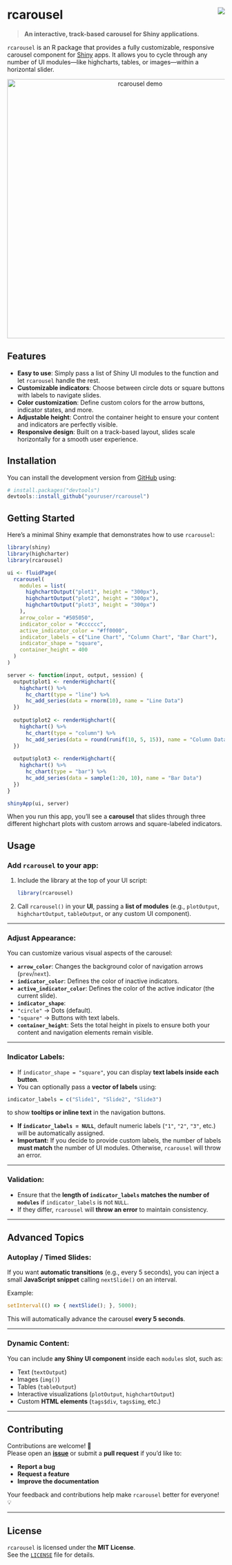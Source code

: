 # rcarousel <img src="https://img.shields.io/badge/version-0.1.0-blue.svg" align="right" />

> **An interactive, track-based carousel for Shiny applications**.

`rcarousel` is an R package that provides a fully customizable, responsive carousel component for [Shiny](https://shiny.rstudio.com) apps. It allows you to cycle through any number of UI modules—like highcharts, tables, or images—within a horizontal slider. 

<div align="center">
  <!-- Replace this with an actual screenshot or GIF of your carousel in action -->
  <img src="docs/images/carousel_demo.png" alt="rcarousel demo" width="600">
</div>

## Features

- **Easy to use**: Simply pass a list of Shiny UI modules to the function and let `rcarousel` handle the rest.
- **Customizable indicators**: Choose between circle dots or square buttons with labels to navigate slides.
- **Color customization**: Define custom colors for the arrow buttons, indicator states, and more.
- **Adjustable height**: Control the container height to ensure your content and indicators are perfectly visible.
- **Responsive design**: Built on a track-based layout, slides scale horizontally for a smooth user experience.

## Installation

You can install the development version from [GitHub](https://github.com/youruser/rcarousel) using:

```r
# install.packages("devtools")
devtools::install_github("youruser/rcarousel")
```

## Getting Started

Here’s a minimal Shiny example that demonstrates how to use `rcarousel`:

```r
library(shiny)
library(highcharter)
library(rcarousel)

ui <- fluidPage(
  rcarousel(
    modules = list(
      highchartOutput("plot1", height = "300px"),
      highchartOutput("plot2", height = "300px"),
      highchartOutput("plot3", height = "300px")
    ),
    arrow_color = "#505050",
    indicator_color = "#cccccc",
    active_indicator_color = "#ff0000",
    indicator_labels = c("Line Chart", "Column Chart", "Bar Chart"),
    indicator_shape = "square",
    container_height = 400
  )
)

server <- function(input, output, session) {
  output$plot1 <- renderHighchart({
    highchart() %>%
      hc_chart(type = "line") %>%
      hc_add_series(data = rnorm(10), name = "Line Data")
  })
  
  output$plot2 <- renderHighchart({
    highchart() %>%
      hc_chart(type = "column") %>%
      hc_add_series(data = round(runif(10, 5, 15)), name = "Column Data")
  })
  
  output$plot3 <- renderHighchart({
    highchart() %>%
      hc_chart(type = "bar") %>%
      hc_add_series(data = sample(1:20, 10), name = "Bar Data")
  })
}

shinyApp(ui, server)

```

When you run this app, you’ll see a **carousel** that slides through three different highchart plots with custom arrows and square-labeled indicators.

## Usage

### Add `rcarousel` to your app:

1. Include the library at the top of your UI script:
   ```r
   library(rcarousel)
   ```
2. Call `rcarousel()` in your **UI**, passing a **list of modules** (e.g., `plotOutput`, `highchartOutput`, `tableOutput`, or any custom UI component).

---

### Adjust Appearance:

You can customize various visual aspects of the carousel:

- **`arrow_color`**: Changes the background color of navigation arrows (`prev`/`next`).
- **`indicator_color`**: Defines the color of inactive indicators.
- **`active_indicator_color`**: Defines the color of the active indicator (the current slide).
- **`indicator_shape`**:  
- `"circle"` → Dots (default).
- `"square"` → Buttons with text labels.
- **`container_height`**: Sets the total height in pixels to ensure both your content and navigation elements remain visible.

---

### Indicator Labels:

- If `indicator_shape = "square"`, you can display **text labels inside each button**.
- You can optionally pass a **vector of labels** using:

```r
indicator_labels = c("Slide1", "Slide2", "Slide3")
```
to show **tooltips or inline text** in the navigation buttons.
- **If `indicator_labels = NULL`**, default numeric labels (`"1"`, `"2"`, `"3"`, etc.) will be automatically assigned.
- **Important:** If you decide to provide custom labels, the number of labels **must match** the number of UI modules. Otherwise, `rcarousel` will throw an error.

---

### Validation:

- Ensure that the **length of `indicator_labels` matches the number of `modules`** if `indicator_labels` is not `NULL`.
- If they differ, `rcarousel` will **throw an error** to maintain consistency.

---

## Advanced Topics

### Autoplay / Timed Slides:

If you want **automatic transitions** (e.g., every 5 seconds), you can inject a small **JavaScript snippet** calling `nextSlide()` on an interval.

Example:


```js
setInterval(() => { nextSlide(); }, 5000);
```

This will automatically advance the carousel **every 5 seconds**.

---

### Dynamic Content:

You can include **any Shiny UI component** inside each `modules` slot, such as:

- Text (`textOutput`)
- Images (`img()`)
- Tables (`tableOutput`)
- Interactive visualizations (`plotOutput`, `highchartOutput`)
- Custom **HTML elements** (`tags$div`, `tags$img`, etc.)

---

## Contributing

Contributions are welcome! 🚀  
Please open an **[issue](https://github.com/youruser/rcarousel/issues)** or submit a **pull request** if you’d like to:

- **Report a bug**
- **Request a feature**
- **Improve the documentation**

Your feedback and contributions help make `rcarousel` better for everyone! 💡

---

## License

`rcarousel` is licensed under the **MIT License**.  
See the [`LICENSE`](./LICENSE) file for details.
